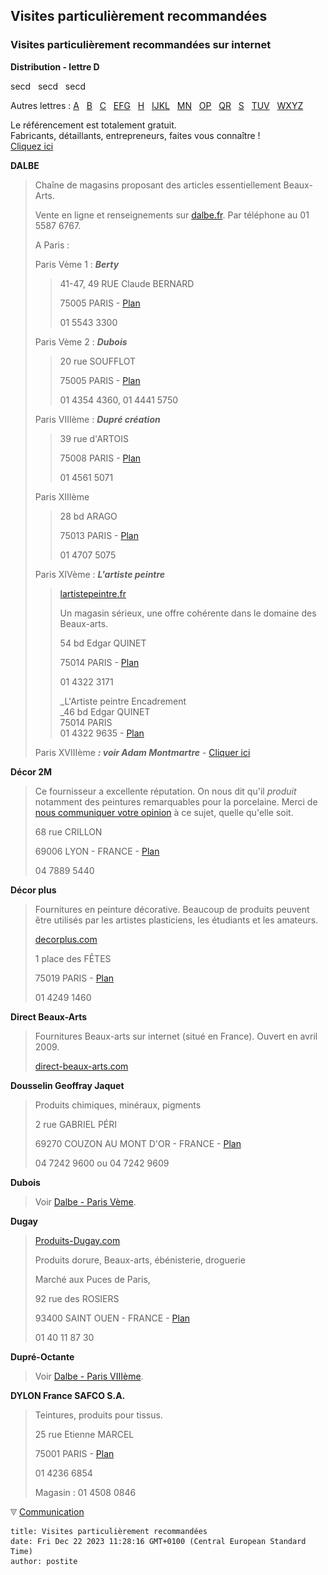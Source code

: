 ## Visites particulièrement recommandées
### Visites particulièrement recommandées sur internet
 **Distribution - lettre D**

secd   secd   secd

Autres lettres : [A](refa.html)   [B](refb.html)   [C](refc.html)   [EFG](refefg.html)   [H](refh.html)   [IJKL](refijkl.html)   [MN](refmn.html)   [OP](refop.html)   [QR](refqr.html)   [S](refs.html)   [TUV](reftuv.html)   [WXYZ](refwxyz.html)



Le référencement est totalement gratuit.  
Fabricants, détaillants, entrepreneurs, faites vous connaître !  
[Cliquez ici](ecrire.html)

**DALBE**

> Chaîne de magasins proposant des articles essentiellement Beaux-Arts.
> 
> Vente en ligne et renseignements sur [dalbe.fr](http://www.dalbe.fr/). Par téléphone au 01 5587 6767.
> 
> A Paris :
> 
> Paris Vème 1 : **_Berty_**
> 
> > 41-47, 49 RUE Claude BERNARD
> > 
> > 75005 PARIS - [Plan](http://maps.google.com/maps?f=q&hl=fr&q=49+RUE+Claude+BERNARD,+75005+PARIS&ie=UTF8&ll=48.840472,2.345667&spn=0.003566,0.010557&om=1)
> > 
> > 01 5543 3300
> 
> Paris Vème 2 : **_Dubois_**
> 
> > 20 rue SOUFFLOT
> > 
> > 75005 PARIS - [Plan](http://maps.google.com/maps?f=q&hl=fr&q=20+rue+SOUFFLOT,+75005+PARIS&ie=UTF8&ll=48.847138,2.341944&spn=0.003565,0.010557&om=1)
> > 
> > 01 4354 4360, 01 4441 5750
> 
> Paris VIIIème : _**Dupré création**_
> 
> > 39 rue d'ARTOIS
> > 
> > 75008 PARIS - [Plan](http://maps.google.com/maps?f=q&hl=fr&q=39+rue+d%27ARTOIS,+75008+PARIS&ie=UTF8&ll=48.874214,2.305691&spn=0.003564,0.010557&om=1)
> > 
> > 01 4561 5071
> 
> Paris XIIIème
> 
> > 28 bd ARAGO
> > 
> > 75013 PARIS - [Plan](http://maps.google.com/maps?f=q&hl=fr&q=28+bd+ARAGO,+75013+PARIS&ie=UTF8&ll=48.835642,2.347984&spn=0.007133,0.021114&om=1)
> > 
> > 01 4707 5075
> 
> Paris XIVème : _**L'artiste peintre**_
> 
> > [lartistepeintre.fr](http://www.lartistepeintre.fr/)
> > 
> > Un magasin sérieux, une offre cohérente dans le domaine des Beaux-arts.
> > 
> > 54 bd Edgar QUINET
> > 
> > 75014 PARIS - [Plan](http://maps.google.com/maps?f=q&hl=fr&q=54+bd+Edgar+QUINET,+75014+PARIS&ie=UTF8&ll=48.840698,2.326741&spn=0.007132,0.021114&om=1)
> > 
> > 01 4322 3171
> > 
> > _L'Artiste peintre Encadrement  
> > _46 bd Edgar QUINET  
> > 75014 PARIS  
> > 01 4322 9635 - [Plan](http://maps.google.com/maps?f=q&hl=fr&q=46+bd+Edgar+QUINET,+75014+PARIS&ie=UTF8&ll=48.840698,2.326741&spn=0.007132,0.021114&om=1)
> 
> Paris XVIIIème _**: voir Adam Montmartre**_ - [Cliquer ici](refa.html#adam)

**Décor 2M**

> Ce fournisseur a excellente réputation. On nous dit qu'il _produit_ notamment des peintures remarquables pour la porcelaine. Merci de [nous communiquer votre opinion](ecrire.html) à ce sujet, quelle qu'elle soit.
> 
> 68 rue CRILLON
> 
> 69006 LYON - FRANCE - [Plan](http://maps.google.com/maps?f=q&hl=fr&q=68+rue+CRILLON,+69006+LYON&ie=UTF8&ll=45.770995,4.850421&spn=0.015117,0.042229&om=1)
> 
> 04 7889 5440

**Décor plus**

> Fournitures en peinture décorative. Beaucoup de produits peuvent être utilisés par les artistes plasticiens, les étudiants et les amateurs.
> 
> [decorplus.com](http://www.decorplus.com/)
> 
> 1 place des FÊTES
> 
> 75019 PARIS - [Plan](http://maps.google.com/maps?f=q&hl=fr&q=1+place+des+F%C3%8ATES,+75019+PARIS&ie=UTF8&ll=48.877368,2.392777&spn=0.003563,0.010557&om=1)
> 
> 01 4249 1460

**Direct Beaux-Arts**

> Fournitures Beaux-arts sur internet (situé en France). Ouvert en avril 2009.
> 
> [direct-beaux-arts.com](http://www.direct-beaux-arts.com/)

**Dousselin Geoffray Jaquet**

> Produits chimiques, minéraux, pigments
> 
> 2 rue GABRIEL PÉRI
> 
> 69270 COUZON AU MONT D'OR - FRANCE - [Plan](http://maps.google.com/maps?f=q&hl=fr&q=COUZON-AU-MONT+D%27OR,+rh%C3%B4ne,+france&ie=UTF8&ll=45.845154,4.829006&spn=0.015097,0.042229&om=1)
> 
> 04 7242 9600 ou 04 7242 9609

**Dubois**

> Voir [Dalbe - Paris Vème](refd.html#dubois).

**Dugay**

> [Produits-Dugay.com](http://www.produits-dugay.com/)
> 
> Produits dorure, Beaux-arts, ébénisterie, droguerie
> 
> Marché aux Puces de Paris,
> 
> 92 rue des ROSIERS
> 
> 93400 SAINT OUEN - FRANCE - [Plan](http://maps.google.com/maps?f=q&hl=fr&q=92+rue+des+ROSIERS,+93400+SAINT+OUEN,+france&ie=UTF8&ll=48.904258,2.338822&spn=0.003561,0.010557&om=1)
> 
> 01 40 11 87 30 

**Dupré-Octante**

> Voir [Dalbe - Paris VIIIème](refd.html#dupre).

**DYLON France SAFCO S.A.**

> Teintures, produits pour tissus.
> 
> 25 rue Etienne MARCEL
> 
> 75001 PARIS - [Plan](http://maps.google.com/maps?f=q&hl=fr&q=25+rue+Etienne+MARCEL,+75001+PARIS&ie=UTF8&ll=48.864242,2.34763&spn=0.003564,0.010557&om=1)
> 
> 01 4236 6854
> 
> Magasin : 01 4508 0846



![](images/flechebas.gif) [Communication](http://www.artrealite.com/annonceurs.htm)
```
title: Visites particulièrement recommandées
date: Fri Dec 22 2023 11:28:16 GMT+0100 (Central European Standard Time)
author: postite
```
